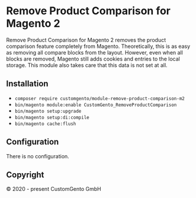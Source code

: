# Remove Product Comparison for Magento 2
Remove Product Comparison for Magento 2 removes the product comparison feature completely from Magento. Theoretically, this is as easy as removing all compare blocks from the layout. However, even when all blocks are removed, Magento still adds cookies and entries to the local storage. This module also takes care that this data is not set at all.

## Installation
- `composer require customgento/module-remove-product-comparison-m2`
- `bin/magento module:enable CustomGento_RemoveProductComparison`
- `bin/magento setup:upgrade`
- `bin/magento setup:di:compile`
- `bin/magento cache:flush`

## Configuration
There is no configuration.

## Copyright
© 2020 - present CustomGento GmbH
